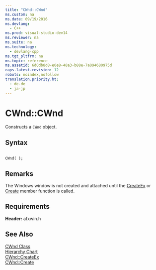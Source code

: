 ```yaml
---
title: "CWnd::CWnd"
ms.custom: na
ms.date: 09/19/2016
ms.devlang: 
  - C++
ms.prod: visual-studio-dev14
ms.reviewer: na
ms.suite: na
ms.technology: 
  - devlang-cpp
ms.tgt_pltfrm: na
ms.topic: reference
ms.assetid: 6d0db8d8-e0e8-48a3-b88e-7a094680975d
caps.latest.revision: 12
robots: noindex,nofollow
translation.priority.ht: 
  - de-de
  - ja-jp
---
```

# CWnd::CWnd
Constructs a `CWnd` object.  
  
## Syntax  
  
```  
  
CWnd( );  
```  
  
## Remarks  
 The Windows window is not created and attached until the [CreateEx](../vs140/CWnd--CreateEx.md) or [Create](../vs140/CWnd--Create.md) member function is called.  
  
## Requirements  
 **Header:** afxwin.h  
  
## See Also  
 [CWnd Class](../vs140/CWnd-Class.md)   
 [Hierarchy Chart](../vs140/Hierarchy-Chart.md)   
 [CWnd::CreateEx](../vs140/CWnd--CreateEx.md)   
 [CWnd::Create](../vs140/CWnd--Create.md)
